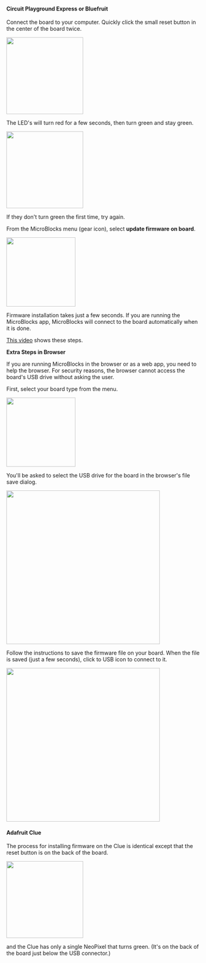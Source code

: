 #### Circuit Playground Express or Bluefruit

Connect the board to your computer.
Quickly click the small reset button in the center of the board twice.

<img src="assets/img/md/get-started/cpx_reset_button.jpg" width="200">

The LED's will turn red for a few seconds, then turn green and stay green.

<img src="assets/img/md/get-started/cpx-boot-mode.jpg" width="200">

If they don't turn green the first time, try again.

From the MicroBlocks menu (gear icon), select **update firmware on board**.

<img src="assets/img/md/get-started/update-firmware-menu.png" width="180">

Firmware installation takes just a few seconds.
If you are running the MicroBlocks app, MicroBlocks will connect to the board automatically
when it is done.

[This video](https://www.youtube.com/watch?v=V4u2_GN8JnU) shows these steps.

**Extra Steps in Browser**

If you are running MicroBlocks in the browser or as a web app, you need to help the browser.
For security reasons, the browser cannot access the board's USB drive without asking the user.

First, select your board type from the menu.

<img src="assets/img/md/get-started/select-cpx.png" width="180">

You'll be asked to select the USB drive for the board in the browser's file save dialog.

<img src="assets/img/md/get-started/firmware-install-instructions-cpx.png" width="400">

Follow the instructions to save the firmware file on your board.
When the file is saved (just a few seconds), click to USB icon to connect to it.

<img src="assets/img/md/get-started/firware-install-finished.png" width="400">

#### Adafruit Clue

The process for installing firmware on the Clue is identical
except that the reset button is on the back of the board.

<img src="assets/img/md/get-started/clue_reset_button.png" width="200">

and the Clue has only a single NeoPixel that turns green. (It's on the back of the board just
below the USB connector.)

